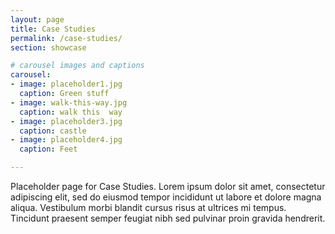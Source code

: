 ```yaml
---
layout: page
title: Case Studies
permalink: /case-studies/
section: showcase

# carousel images and captions
carousel: 
- image: placeholder1.jpg
  caption: Green stuff
- image: walk-this-way.jpg
  caption: walk this  way
- image: placeholder3.jpg
  caption: castle
- image: placeholder4.jpg
  caption: Feet

---
```


Placeholder page for Case Studies. Lorem ipsum dolor sit amet, consectetur adipiscing elit, sed do eiusmod tempor incididunt ut labore et dolore magna aliqua. Vestibulum morbi blandit cursus risus at ultrices mi tempus. Tincidunt praesent semper feugiat nibh sed pulvinar proin gravida hendrerit. 




